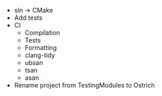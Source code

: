 - sln -> CMake
- Add tests
- CI
  - Compilation
  - Tests
  - Formatting
  - clang-tidy
  - ubsan
  - tsan
  - asan
- Rename project from TestingModules to Ostrich
